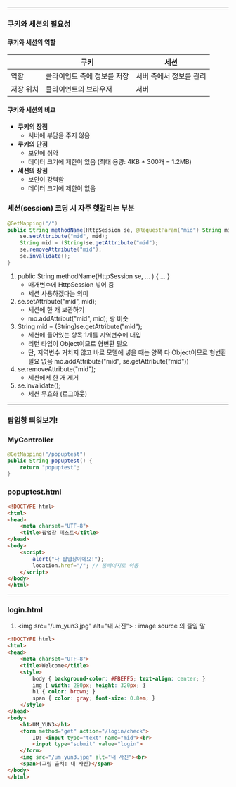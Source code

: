 
---

### 쿠키와 세션의 필요성

#### 쿠키와 세션의 역할
|   |쿠키|세션|
|---|---|---|
|역할|클라이언트 측에 정보를 저장|서버 측에서 정보를 관리|
|저장 위치|클라이언트의 브라우저|서버|

#### 쿠키와 세션의 비교
- **쿠키의 장점**
  - 서버에 부담을 주지 않음
- **쿠키의 단점**
  - 보안에 취약
  - 데이터 크기에 제한이 있음 (최대 용량: 4KB * 300개 = 1.2MB)
- **세션의 장점**
  - 보안이 강력함
  - 데이터 크기에 제한이 없음

### 세션(session) 코딩 시 자주 헷갈리는 부분
```java
@GetMapping("/")
public String methodName(HttpSession se, @RequestParam("mid") String mid, RedirectAttributes re) {
    se.setAttribute("mid", mid);
    String mid = (String)se.getAttribute("mid");
    se.removeAttribute("mid");
    se.invalidate();
}
```
1. public String methodName(HttpSession se, ... ) { ... }
	- 매개변수에 HttpSession 넣어 줌
	- 세션 사용하겠다는 의미
2. se.setAttribute("mid", mid);
	- 세션에 한 개 보관하기
	- mo.addAttribut("mid", mid); 랑 비슷
3. String mid = (String)se.getAttribute("mid");
	- 세션에 들어있는 항목 1개를 지역변수에 대입
	- 리턴 타입이 Object이므로 형변환 필요
	- 단, 지역변수 거치지 않고 바로 모델에 넣을 때는 양쪽 다 Object이므로 형변환 필요 없음 mo.addAttribute("mid", se.getAttribute("mid"))
4. se.removeAttribute("mid");
	- 세션에서 한 개 제거
5. se.invalidate();
	- 세션 무효화 (로그아웃)

---
### 팝업창 띄워보기!

### MyController
```java
@GetMapping("/popuptest") 
public String popuptest() {
	return "popuptest"; 
}
```

### popuptest.html
```html
<!DOCTYPE html>
<html>
<head>
    <meta charset="UTF-8">
    <title>팝업창 테스트</title>
</head>
<body>
    <script>
        alert("나 팝업창이에요!"); 
        location.href="/"; // 홈페이지로 이동
    </script>
</body>
</html>
```

---
### login.html
1.  \<img src="/um_yun3.jpg" alt="내 사진"> : image source 의 줄임 말
```html
<!DOCTYPE html>
<html>
<head>
    <meta charset="UTF-8">
    <title>Welcome</title>
    <style>
        body { background-color: #FBEFF5; text-align: center; }
        img { width: 280px; height: 320px; }
        h1 { color: brown; }
        span { color: gray; font-size: 0.8em; }
    </style>
</head>
<body>
    <h1>UM_YUN3</h1>
    <form method="get" action="/login/check">
        ID: <input type="text" name="mid"><br>
        <input type="submit" value="login">
    </form>
    <img src="/um_yun3.jpg" alt="내 사진"><br>
    <span>(그림 출처: 내 사진)</span>
</body>
</html>
```